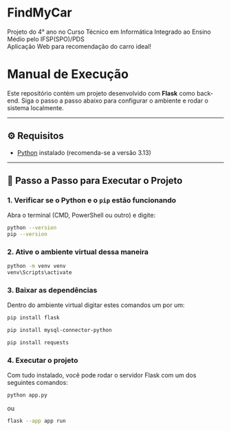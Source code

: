 # FindMyCar

Projeto do 4° ano no Curso Técnico em Informática Integrado ao Ensino Médio pelo IFSP(SPO)/PDS <br>
Aplicação Web para recomendação do carro ideal!

# Manual de Execução

Este repositório contém um projeto desenvolvido com **Flask** como back-end. Siga o passo a passo abaixo para configurar o ambiente e rodar o sistema localmente.

---

## ⚙️ Requisitos

- [Python](https://www.python.org/) instalado (recomenda-se a versão 3.13)

---

## 🚀 Passo a Passo para Executar o Projeto

### 1. Verificar se o Python e o `pip` estão funcionando

Abra o terminal (CMD, PowerShell ou outro) e digite:

```bash
python --version
pip --version
```

### 2. Ative o ambiente virtual dessa maneira
```bash
python -m venv venv
venv\Scripts\activate
```
### 3. Baixar as dependências
Dentro do ambiente virtual digitar estes comandos um por um:
```bash
pip install flask
```
```bash
pip install mysql-connector-python
```
```bash
pip install requests
```

### 4. Executar o projeto
Com tudo instalado, você pode rodar o servidor Flask com um dos seguintes comandos:
```bash
python app.py
```
ou
```bash
flask --app app run
```
